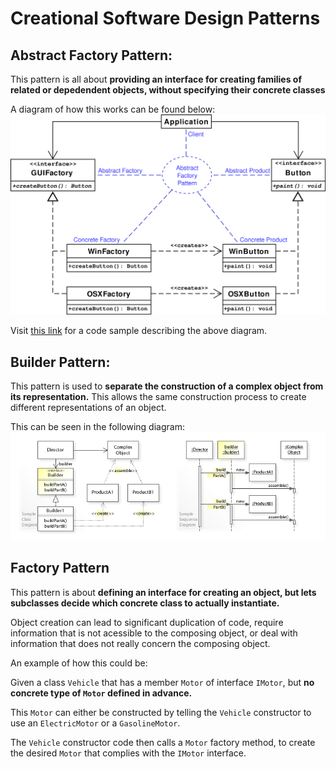 # Creational Software Design Patterns

## Abstract Factory Pattern:
This pattern is all about **providing an interface for creating families of related or depedendent objects, without specifying their concrete classes**

A diagram of how this works can be found below:
![Abstract Factory Design Diagram](../FILES/software-design-patterns/abstract_factory.png)

Visit [this link](https://en.wikipedia.org/wiki/Abstract_factory_pattern#Python_example) for a code sample describing the above diagram.

## Builder Pattern:
This pattern is used to **separate the construction of a complex object from its representation.** This allows the same construction process to create different representations of an object.

This can be seen in the following diagram:
![Builder Pattern UML Diagram](../FILES/software-design-patterns/builder_pattern.jpg)

## Factory Pattern
This pattern is about **defining an interface for creating an object, but lets subclasses decide which concrete class to actually instantiate.** 

Object creation can lead to significant duplication of code, require information that is not acessible to the composing object, or deal with information that does not really concern the composing object.

An example of how this could be:

Given a class `Vehicle` that has a member `Motor` of interface `IMotor`, but **no concrete type of `Motor` defined in advance.**

This `Motor` can either be constructed by telling the `Vehicle` constructor to use an `ElectricMotor` or a `GasolineMotor`.

The `Vehicle` constructor code then calls a `Motor` factory method, to create the desired `Motor` that complies with the `IMotor` interface.